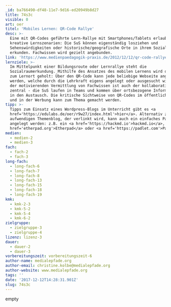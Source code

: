 ```yaml
---
_id: ba766490-df48-11e7-9d16-ed20949b8d27
title: 74s3c
visible: 0
art: oer
titel: 'Mobiles Lernen: QR-Code Rallye'
desc: >-
  Eine mit QR-Codes geführte Lern-Rallye mit Smartphones/Tablets erlaubt viele
  kreative Lernszenarien: Die SuS können eigenständig losziehen und 
  Sehenswürdigkeiten oder historische/geografische Orte in ihrem Sozialraum
  erkunden. Fachwissen wird gezielt angebunden.
link: 'https://www.medienpaedagogik-praxis.de/2012/12/12/qr-code-rallye/'
lernziele: >-
  Im Mittelpunkt einer Bildungsroute oder Lernrallye steht die
  Sozialraumerkundung. Mithilfe des Ansatzes des mobilen Lernens wird das Wissen
  zum Lernort geholt: Über den QR-Code kann jede beliebige Webseite angesteuert
  werden, welche durch die Lehrkraft eigens angelegt oder ausgesucht wird. Neben
  der motivierenden Vermittlung von Fachwissen ist auch der kollaborative Aspekt
  zentral - die SuS laufen in Teams und kommen über ortsbezogene Informationen
  in den Austausch. Die kritische Sichtweise von QR-Codes im öffentlichen Raum
  und in der Werbung kann zum Thema gemacht werden.
tipp: >-
  Tipps zum Einsatz eines Wordpress-Blogs im Unterricht gibt es <a
  href='https://edulabs.de/oer/r9w27/index.html'>hier</a>. Alternativ zu einem
  aufwendigen Themenblog, der verlinkt wird, kann auch ein einfaches Pad
  angelegt werden: z.B. ein <a href='https://hackmd.io'>hackmd.io</a>, <a
  href='etherpad.org'>Etherpad</a> oder <a href='https://padlet.com'>Padlet</a>.
medien:
  - medien-2
  - medien-3
fach:
  - fach-2
  - fach-3
long-fach:
  - long-fach-6
  - long-fach-7
  - long-fach-8
  - long-fach-13
  - long-fach-15
  - long-fach-18
  - long-fach-19
kmk:
  - kmk-2-3
  - kmk-5-2
  - kmk-5-4
  - kmk-6-2
zielgruppe:
  - zielgruppe-3
  - zielgruppe-4
lizenz: lizenz-3
dauer:
  - dauer-2
  - dauer-3
vorbereitungszeit: vorbereitungszeit-6
author-name: medialepfade.org
author-email: christine.kolbe@medialepfade.org
author-website: www.medialepfade.org
tags: ''
date: '2017-12-12T14:28:31.901Z'
slug: 74s3c
---
```

empty
